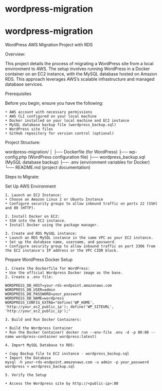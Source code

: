 # wordpress-migration
# wordpress-migration
WordPress AWS Migration Project with RDS

Overview:

This project details the process of migrating a WordPress site from a local environment to AWS. The setup involves running WordPress in a Docker container on an EC2 instance, with the MySQL database hosted on Amazon RDS. This approach leverages AWS’s scalable infrastructure and managed database services.

Prerequisites

Before you begin, ensure you have the following:

    • AWS account with necessary permissions
    • AWS CLI configured on your local machine
    • Docker installed on your local machine and EC2 instance
    • MySQL database backup file (wordpress_backup.sql)
    • WordPress site files
    • GitHub repository for version control (optional)

Project Structure:

wordpress-migration/
│
├── Dockerfile (for WordPress)
├── wp-config.php (WordPress configuration file)
├── wordpress_backup.sql (MySQL database backup)
├── .env (environment variables for Docker)
└── README.md (project documentation)

Steps to Migrate:

Set Up AWS Environment

    1. Launch an EC2 Instance:
    • Choose an Amazon Linux 2 or Ubuntu Instance
    • Configure security groups to allow inbound traffic on ports 22 (SSH) and 80 (HTTP).
    
    2. Install Docker on EC2:
    • SSH into the EC2 instance.
    • Install Docker using the package manager.

    3. Create and RDS MySQL instance:
    • Launch an RDS MySQL instance in the same VPC as your EC2 instance.
    • Set up the database name, username, and password.
    • Configure security group to allow inbound traffic on port 3306 from the EC2 instance's IP address or the VPC CIDR block.

Prepare WordPress Docker Setup

    1. Create the Dockerfile for WordPress:
    • Use the official Wordpress Docker image as the base.
    2. Create a .env file:
    
    WORDPRESS_DB_HOST=your-rds-endpoint.amazonaws.com
    WORDPRESS_DB_USER=admin
    WORDPRESS_DB_PASSWORD=your_password
    WORDPRESS_DB_NAME=wordpress
    WORDPRESS_CONFIG_EXTRA="define('WP_HOME', 'http://your_ec2_public_ip'); define('WP_SITEURL', 'http://your_ec2_public_ip');"
    
    3. Build and Run Docker Containers:

    • Build the Wordpress Container
    • Run the Docker Container( docker run --env-file .env -d -p 80:80 --name wordpress-container wordpress:latest)

    4. Import MySQL Database to RDS:

    • Copy Backup file to EC2 instance - wordpress_backup.sql
    • Import the Database
    mysql -h your-rds-endpoint.amazonaws.com -u admin -p your_password wordpress < wordpress_backup.sql
    
    5. Verify the Setup

    • Access the Wordpress site by http://<public-ip>:80




